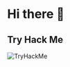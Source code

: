 # Hi there 🦝


## Try Hack Me

<img src="https://tryhackme-badges.s3.amazonaws.com/UnknownError.exe.png" alt="TryHackMe">
